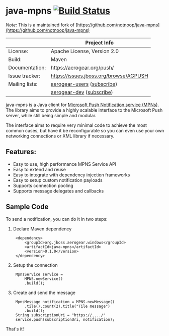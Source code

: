 # java-mpns [![Build Status](https://travis-ci.org/aerogear/java-mpns.png)](https://travis-ci.org/aerogear/java-mpns)

_Note:_ This is a maintained fork of [https://github.com/notnoop/java-mpns](https://github.com/notnoop/java-mpns)

|                 | Project Info  |
| --------------- | ------------- |
| License:        | Apache License, Version 2.0  |
| Build:          | Maven  |
| Documentation:  | https://aerogear.org/push/  |
| Issue tracker:  | https://issues.jboss.org/browse/AGPUSH  |
| Mailing lists:  | [aerogear-users](http://aerogear-users.1116366.n5.nabble.com/) ([subscribe](https://lists.jboss.org/mailman/listinfo/aerogear-users))  |
|                 | [aerogear-dev](http://aerogear-dev.1069024.n5.nabble.com/) ([subscribe](https://lists.jboss.org/mailman/listinfo/aerogear-dev))  |


java-mpns is a Java client for [Microsoft Push Notification service (MPNs)](http://msdn.microsoft.com/en-us/library/windows/apps/ff402558.aspx).
The library aims to provide a highly scalable interface to the Microsoft Push
server, while still being simple and modular.

The interface aims to require very minimal code to achieve the most common
cases, but have it be reconfigurable so you can even use your own networking
connections or XML library if necessary.

Features:
--------------
  *  Easy to use, high performance MPNS Service API
  *  Easy to extend and reuse
  *  Easy to integrate with dependency injection frameworks
  *  Easy to setup custom notification payloads
  *  Supports connection pooling
  *  Supports message delegates and callbacks


Sample Code
----------------

To send a notification, you can do it in two steps:

1. Declare Maven dependency

        <dependency>
            <groupId>org.jboss.aerogear.windows</groupId>
            <artifactId>java-mpns</artifactId>
            <version>0.1.0</version>
        </dependency>

2. Setup the connection

        MpnsService service =
            MPNS.newService()
            .build();

3. Create and send the message

        MpnsMessage notification = MPNS.newMessage()
            .tile().count(2).title("Tile message")
            .build();
        String subscriptionUri = "https://..../"
        service.push(subscriptionUri, notification);

That's it!
